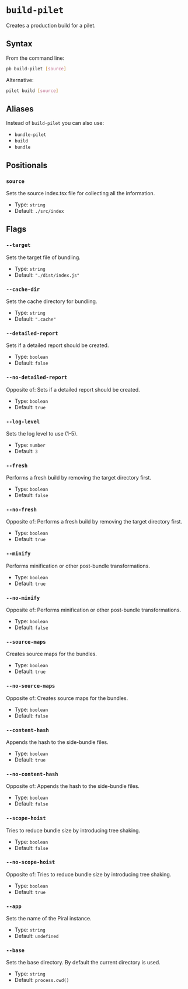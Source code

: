 # `build-pilet`

Creates a production build for a pilet.

## Syntax

From the command line:

```sh
pb build-pilet [source]
```

Alternative:

```sh
pilet build [source]
```

## Aliases

Instead of `build-pilet` you can also use:

- `bundle-pilet`
- `build`
- `bundle`

## Positionals

### `source`

Sets the source index.tsx file for collecting all the information.

- Type: `string`
- Default: `./src/index`

## Flags

### `--target`

Sets the target file of bundling.

- Type: `string`
- Default: `"./dist/index.js"`

### `--cache-dir`

Sets the cache directory for bundling.

- Type: `string`
- Default: `".cache"`

### `--detailed-report`

Sets if a detailed report should be created.

- Type: `boolean`
- Default: `false`

### `--no-detailed-report`

Opposite of:
Sets if a detailed report should be created.

- Type: `boolean`
- Default: `true`

### `--log-level`

Sets the log level to use (1-5).

- Type: `number`
- Default: `3`

### `--fresh`

Performs a fresh build by removing the target directory first.

- Type: `boolean`
- Default: `false`

### `--no-fresh`

Opposite of:
Performs a fresh build by removing the target directory first.

- Type: `boolean`
- Default: `true`

### `--minify`

Performs minification or other post-bundle transformations.

- Type: `boolean`
- Default: `true`

### `--no-minify`

Opposite of:
Performs minification or other post-bundle transformations.

- Type: `boolean`
- Default: `false`

### `--source-maps`

Creates source maps for the bundles.

- Type: `boolean`
- Default: `true`

### `--no-source-maps`

Opposite of:
Creates source maps for the bundles.

- Type: `boolean`
- Default: `false`

### `--content-hash`

Appends the hash to the side-bundle files.

- Type: `boolean`
- Default: `true`

### `--no-content-hash`

Opposite of:
Appends the hash to the side-bundle files.

- Type: `boolean`
- Default: `false`

### `--scope-hoist`

Tries to reduce bundle size by introducing tree shaking.

- Type: `boolean`
- Default: `false`

### `--no-scope-hoist`

Opposite of:
Tries to reduce bundle size by introducing tree shaking.

- Type: `boolean`
- Default: `true`

### `--app`

Sets the name of the Piral instance.

- Type: `string`
- Default: `undefined`

### `--base`

Sets the base directory. By default the current directory is used.

- Type: `string`
- Default: `process.cwd()`
